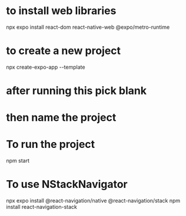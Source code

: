 # to install web libraries
npx expo install react-dom react-native-web @expo/metro-runtime

# to create a new project
npx create-expo-app --template
# after running this pick blank
# then name the project

# To run the project
npm start

# To use NStackNavigator
npx expo install @react-navigation/native @react-navigation/stack
npm install react-navigation-stack
